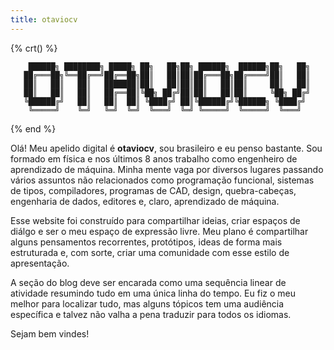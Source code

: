 ```yaml
---
title: otaviocv
---
```


{% crt() %}
```
    ██████╗ ████████╗ █████╗ ██╗   ██╗██╗ ██████╗  ██████╗██╗   ██╗
   ██╔═══██╗╚══██╔══╝██╔══██╗██║   ██║██║██╔═══██╗██╔════╝██║   ██║
   ██║   ██║   ██║   ███████║██║   ██║██║██║   ██║██║     ██║   ██║
   ██║   ██║   ██║   ██╔══██║╚██╗ ██╔╝██║██║   ██║██║     ╚██╗ ██╔╝
   ╚██████╔╝   ██║   ██║  ██║ ╚████╔╝ ██║╚██████╔╝╚██████╗ ╚████╔╝ 
    ╚═════╝    ╚═╝   ╚═╝  ╚═╝  ╚═══╝  ╚═╝ ╚═════╝  ╚═════╝  ╚═══╝  
```
{% end %}
</br>

Olá! Meu apelido digital é **otaviocv**, sou brasileiro e eu penso bastante. Sou formado em física e nos
últimos 8 anos trabalho como engenheiro de aprendizado de máquina. Minha mente vaga por diversos lugares
passando vários assuntos não relacionados como programação funcional, sistemas de tipos, compiladores,
programas de CAD, design, quebra-cabeças, engenharia de dados, editores e, claro, aprendizado de máquina.

Esse website foi construído para compartilhar ideias, criar espaços de diálgo e ser o meu espaço
de expressão livre. Meu plano é compartilhar alguns pensamentos recorrentes, protótipos, ideas de forma
mais estruturada e, com sorte, criar uma comunidade com esse estilo de apresentação.

A seção do blog deve ser encarada como uma sequência linear de atividade resumindo tudo em uma única linha do tempo.
Eu fiz o meu melhor para localizar tudo, mas alguns tópicos tem uma audiência específica e talvez não valha a pena
traduzir para todos os idiomas.

Sejam bem vindes!
